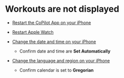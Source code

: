 # Workouts are not displayed

- [Restart the CoPilot App on your iPhone](/how-to/iphone/restart-copilot.md)

- [Restart Apple Watch](/how-to/apple-watch/restart.md)

- [Change the date and time on your iPhone](/how-to/iphone/date-time.md)

    - Confirm date and time are **Set Automatically**

- [Change the language and region on your iPhone](/how-to/iphone/language-region.md)

    - Confirm calendar is set to **Gregorian**
